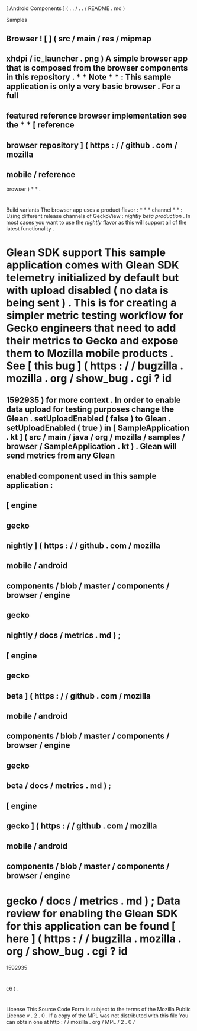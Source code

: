 #
[
Android
Components
]
(
.
.
/
.
.
/
README
.
md
)
>
Samples
>
Browser
!
[
]
(
src
/
main
/
res
/
mipmap
-
xhdpi
/
ic_launcher
.
png
)
A
simple
browser
app
that
is
composed
from
the
browser
components
in
this
repository
.
*
*
Note
*
*
:
This
sample
application
is
only
a
very
basic
browser
.
For
a
full
-
featured
reference
browser
implementation
see
the
*
*
[
reference
-
browser
repository
]
(
https
:
/
/
github
.
com
/
mozilla
-
mobile
/
reference
-
browser
)
*
*
.
#
#
Build
variants
The
browser
app
uses
a
product
flavor
:
*
*
*
channel
*
*
:
Using
different
release
channels
of
GeckoView
:
_nightly_
_beta_
_production_
.
In
most
cases
you
want
to
use
the
_nightly_
flavor
as
this
will
support
all
of
the
latest
functionality
.
#
#
Glean
SDK
support
This
sample
application
comes
with
Glean
SDK
telemetry
initialized
by
default
but
with
upload
disabled
(
no
data
is
being
sent
)
.
This
is
for
creating
a
simpler
metric
testing
workflow
for
Gecko
engineers
that
need
to
add
their
metrics
to
Gecko
and
expose
them
to
Mozilla
mobile
products
.
See
[
this
bug
]
(
https
:
/
/
bugzilla
.
mozilla
.
org
/
show_bug
.
cgi
?
id
=
1592935
)
for
more
context
.
In
order
to
enable
data
upload
for
testing
purposes
change
the
Glean
.
setUploadEnabled
(
false
)
to
Glean
.
setUploadEnabled
(
true
)
in
[
SampleApplication
.
kt
]
(
src
/
main
/
java
/
org
/
mozilla
/
samples
/
browser
/
SampleApplication
.
kt
)
.
Glean
will
send
metrics
from
any
Glean
-
enabled
component
used
in
this
sample
application
:
-
[
engine
-
gecko
-
nightly
]
(
https
:
/
/
github
.
com
/
mozilla
-
mobile
/
android
-
components
/
blob
/
master
/
components
/
browser
/
engine
-
gecko
-
nightly
/
docs
/
metrics
.
md
)
;
-
[
engine
-
gecko
-
beta
]
(
https
:
/
/
github
.
com
/
mozilla
-
mobile
/
android
-
components
/
blob
/
master
/
components
/
browser
/
engine
-
gecko
-
beta
/
docs
/
metrics
.
md
)
;
-
[
engine
-
gecko
]
(
https
:
/
/
github
.
com
/
mozilla
-
mobile
/
android
-
components
/
blob
/
master
/
components
/
browser
/
engine
-
gecko
/
docs
/
metrics
.
md
)
;
Data
review
for
enabling
the
Glean
SDK
for
this
application
can
be
found
[
here
]
(
https
:
/
/
bugzilla
.
mozilla
.
org
/
show_bug
.
cgi
?
id
=
1592935
#
c6
)
.
#
#
License
This
Source
Code
Form
is
subject
to
the
terms
of
the
Mozilla
Public
License
v
.
2
.
0
.
If
a
copy
of
the
MPL
was
not
distributed
with
this
file
You
can
obtain
one
at
http
:
/
/
mozilla
.
org
/
MPL
/
2
.
0
/
